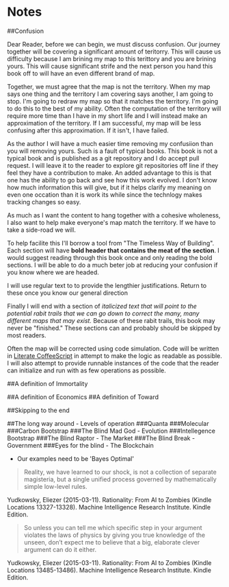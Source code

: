 # Notes

##Confusion

Dear Reader, before we can begin, we must discuss confusion.  Our journey together will be covering a significant amount of teritorry.  This will cause us difficulty because I am brining my map to this terittory and you are brining yours.  This will cause significant strife and the next person you hand this book off to will have an even different brand of map.

Together, we must agree that the map is not the territory.  When my map says one thing and the territory I am covering says another, I am going to stop.  I'm going to redraw my map so that it matches the territory.  I'm going to do this to the best of my ability.  Often the computation of the territory will require more time than I have in my short life and I will instead make an approximation of the territory.  If I am successful, my map will be less confusing after this approximation.  If it isn't, I have failed.

As the author I will have a much easier time removing my confusiion than you will removing yours.  Such is a fault of typical books.  This book is not a typical book and is published as a git repository and I do accept pull request.  I will leave it to the reader to explore git repositories off line if they feel they have a contribution to make.  An added advantage to this is that one has the ability to go back and see how this work evolved.  I don't know how much information this will give, but if it helps clarify my meaning on even one occation than it is work its while since the technlogy makes tracking changes so easy.

As much as I want the content to hang together with a cohesive wholeness, I also want to help make everyone's map match the territory.  If we have to take a side-road we will.

To help facilite this I'll borrow a tool from "The Timeless Way of Building".  Each section will have **bold header that contains the meat of the section**. I would suggest reading through this book once and only reading the bold sections.  I will be able to do a much beter job at reducing your confusion if you know where we are headed.

I will use regular text to to provide the lengthier justifications.  Return to these once you know our general direction

Finally I will end with a section of *italicized text that will point to the potential rabit trails that we can go down to correct the many, many different maps that may exist.*  Because of these rabit trails, this book may never be "finished."  These sections can and probably should be skipped by most readers.

Often the map will be corrected using code simulation.  Code will be written in [Literate CoffeeScript](http://coffeescript.org/#literate) in attempt to make the logic as readable as possible.  I will also attempt to provide runnable instances of the code that the reader can initialize and run with as few operations as possible.


##A definition of Immortality



##A definition of Economics
##A definition of Toward

##Skipping to the end

##The long way around - Levels of operation
###Quanta
###Molecular
###Carbon Bootstrap
###The Blind Mad God - Evolution
###Intellegence Bootstrap
###The Blind Raptor - The Market
###The Blind Break - Government
###Eyes for the blind - The Blockchain


- Our examples need to be 'Bayes Optimal'


> Reality, we have learned to our shock, is not a collection of separate magisteria, but a single unified process governed by mathematically simple low-level rules.


Yudkowsky, Eliezer (2015-03-11). Rationality: From AI to Zombies (Kindle Locations 13327-13328). Machine Intelligence Research Institute. Kindle Edition.

> So unless you can tell me which specific step in your argument violates the laws of physics by giving you true knowledge of the unseen, don’t expect me to believe that a big, elaborate clever argument can do it either.

Yudkowsky, Eliezer (2015-03-11). Rationality: From AI to Zombies (Kindle Locations 13485-13486). Machine Intelligence Research Institute. Kindle Edition.
